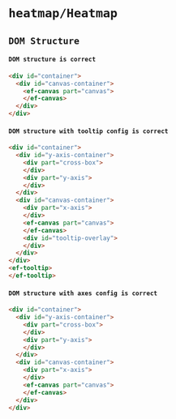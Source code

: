 # `heatmap/Heatmap`

## `DOM Structure`

####   `DOM structure is correct`

```html
<div id="container">
  <div id="canvas-container">
    <ef-canvas part="canvas">
    </ef-canvas>
  </div>
</div>

```

####   `DOM structure with tooltip config is correct`

```html
<div id="container">
  <div id="y-axis-container">
    <div part="cross-box">
    </div>
    <div part="y-axis">
    </div>
  </div>
  <div id="canvas-container">
    <div part="x-axis">
    </div>
    <ef-canvas part="canvas">
    </ef-canvas>
    <div id="tooltip-overlay">
    </div>
  </div>
</div>
<ef-tooltip>
</ef-tooltip>

```

####   `DOM structure with axes config is correct`

```html
<div id="container">
  <div id="y-axis-container">
    <div part="cross-box">
    </div>
    <div part="y-axis">
    </div>
  </div>
  <div id="canvas-container">
    <div part="x-axis">
    </div>
    <ef-canvas part="canvas">
    </ef-canvas>
  </div>
</div>

```

